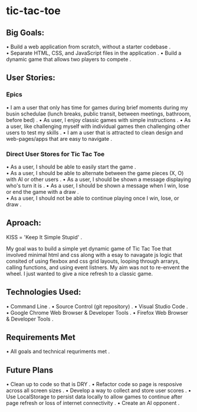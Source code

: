 # tic-tac-toe  

## Big Goals:  
• Build a web application from scratch, without a starter codebase .  
• Separate HTML, CSS, and JavaScript files in the application . 
• Build a dynamic game that allows two players to compete . 

## User Stories:  

### Epics
• I am a user that only has time for games during brief moments during my busin schedulae (lunch breaks, public transit, between meetings, bathroom, before bed) . 
• As user, I enjoy classic games with simple instructions . 
• As a user, like challenging myself with individual games then challenging other users to test my skills . 
• I am a user that is attracted to clean design and web-pages/apps that are easy to navigate . 

### Direct User Stores for Tic Tac Toe
• As a user, I should be able to easily start the game .  
• As a user, I should be able to alternate between the game pieces (X, O) with AI or other users . 
• As a user, I should be shown a message displaying who's turn it is . 
• As a user, I should be shown a message when I win, lose or end the game with a draw .  
• As a user, I should not be able to continue playing once I win, lose, or draw . 

## Aproach:
KISS = 'Keep It Simple Stupid' . 

My goal was to build a simple yet dynamic game of Tic Tac Toe that involved minimal html and css along with a esay to navagate js logic that consited of using flexbox and css grid layouts, looping through arrarys, calling functions, and using event listners. My aim was not to re-envent the wheel. I just wanted to give a nice refresh to a classic game. 

## Technologies Used:
• Command Line . 
• Source Control (git repository) . 
• Visual Studio Code . 
• Google Chrome Web Browser & Developer Tools . 
• Firefox Web Browser & Developer Tools . 

## Requirements Met
• All goals and technical requriments met . 

## Future Plans
• Clean up to code so that is DRY . 
• Refactor code so page is resposive across all screen sizes . 
• Develop a way to collect and store user scores . 
• Use LocalStorage to persist data locally to allow games to continue after page refresh or loss of internet connectivity . 
• Create an AI opponent . 


